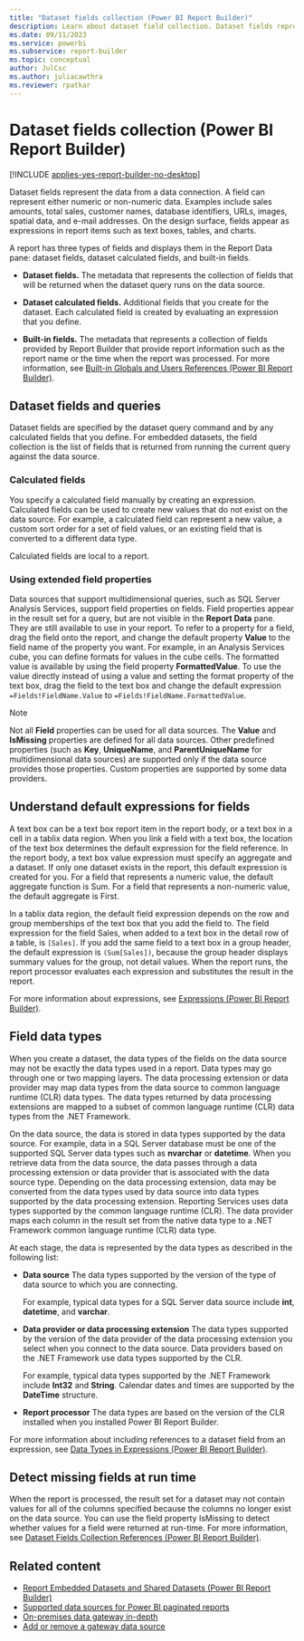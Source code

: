 ```yaml
---
title: "Dataset fields collection (Power BI Report Builder)"
description: Learn about dataset field collection. Dataset fields represent the data from a data connection. A field can represent either numeric or non-numeric data.
ms.date: 09/11/2023
ms.service: powerbi
ms.subservice: report-builder
ms.topic: conceptual
author: JulCsc
ms.author: juliacawthra
ms.reviewer: rpatkar
---
```

# Dataset fields collection (Power BI Report Builder)

[!INCLUDE [applies-yes-report-builder-no-desktop](../../includes/applies-yes-report-builder-no-desktop.md)]

  Dataset fields represent the data from a data connection. A field can represent either numeric or non-numeric data. Examples include sales amounts, total sales, customer names, database identifiers, URLs, images, spatial data, and e-mail addresses. On the design surface, fields appear as expressions in report items such as text boxes, tables, and charts.  
  
 A report has three types of fields and displays them in the Report Data pane: dataset fields, dataset calculated fields, and built-in fields.  
  
- **Dataset fields.** The metadata that represents the collection of fields that will be returned when the dataset query runs on the data source.  
  
- **Dataset calculated fields.** Additional fields that you create for the dataset. Each calculated field is created by evaluating an expression that you define.  
  
- **Built-in fields.** The metadata that represents a collection of fields provided by Report Builder that provide report information such as the report name or the time when the report was processed. For more information, see [Built-in Globals and Users References &#40;Power BI Report Builder&#41;](../expressions/built-in-collections-built-in-globals-and-users-references-report-builder.md).

  
##  <a name="Fields"></a> Dataset fields and queries

 Dataset fields are specified by the dataset query command and by any calculated fields that you define. For embedded datasets, the field collection is the list of fields that is returned from running the current query against the data source.  
  
  
### Calculated fields

 You specify a calculated field manually by creating an expression. Calculated fields can be used to create new values that do not exist on the data source. For example, a calculated field can represent a new value, a custom sort order for a set of field values, or an existing field that is converted to a different data type.  
  
 Calculated fields are local to a report.


### Using extended field properties

 Data sources that support multidimensional queries, such as SQL Server Analysis Services, support field properties on fields. Field properties appear in the result set for a query, but are not visible in the **Report Data** pane. They are still available to use in your report. To refer to a property for a field, drag the field onto the report, and change the default property **Value** to the field name of the property you want. For example, in an Analysis Services cube, you can define formats for values in the cube cells. The formatted value is available by using the field property **FormattedValue**. To use the value directly instead of using a value and setting the format property of the text box, drag the field to the text box and change the default expression `=Fields!FieldName.Value` to `=Fields!FieldName.FormattedValue`.  
  
> [!NOTE]
> Not all **Field** properties can be used for all data sources. The **Value** and **IsMissing** properties are defined for all data sources. Other predefined properties (such as **Key**, **UniqueName**, and **ParentUniqueName** for multidimensional data sources) are supported only if the data source provides those properties. Custom properties are supported by some data providers. 
  
  
##  <a name="Defaults"></a> Understand default expressions for fields

 A text box can be a text box report item in the report body, or a text box in a cell in a tablix data region. When you link a field with a text box, the location of the text box determines the default expression for the field reference. In the report body, a text box value expression must specify an aggregate and a dataset. If only one dataset exists in the report, this default expression is created for you. For a field that represents a numeric value, the default aggregate function is Sum. For a field that represents a non-numeric value, the default aggregate is First.  
  
 In a tablix data region, the default field expression depends on the row and group memberships of the text box that you add the field to. The field expression for the field Sales, when added to a text box in the detail row of a table, is `[Sales]`. If you add the same field to a text box in a group header, the default expression is `(Sum[Sales])`, because the group header displays summary values for the group, not detail values. When the report runs, the report processor evaluates each expression and substitutes the result in the report.  
  
 For more information about expressions, see [Expressions &#40;Power BI Report Builder&#41;](../expressions/expression-uses-reports-report-builder.md).
  
  
##  <a name="DataTypes"></a> Field data types  
 When you create a dataset, the data types of the fields on the data source may not be exactly the data types used in a report. Data types may go through one or two mapping layers. The data processing extension or data provider may map data types from the data source to common language runtime (CLR) data types. The data types returned by data processing extensions are mapped to a subset of common language runtime (CLR) data types from the .NET Framework.  
  
 On the data source, the data is stored in data types supported by the data source. For example, data in a SQL Server database must be one of the supported SQL Server data types such as **nvarchar** or **datetime**. When you retrieve data from the data source, the data passes through a data processing extension or data provider that is associated with the data source type. Depending on the data processing extension, data may be converted from the data types used by data source into data types supported by the data processing extension. Reporting Services uses data types supported by the common language runtime (CLR). The data provider maps each column in the result set from the native data type to a .NET Framework common language runtime (CLR) data type.  
  
 At each stage, the data is represented by the data types as described in the following list:  
  
- **Data source** The data types supported by the version of the type of data source to which you are connecting.  
  
     For example, typical data types for a SQL Server data source include **int**, **datetime**, and **varchar**.  
  
- **Data provider or data processing extension** The data types supported by the version of the data provider of the data processing extension you select when you connect to the data source. Data providers based on the .NET Framework use data types supported by the CLR.
  
     For example, typical data types supported by the .NET Framework include **Int32** and **String**. Calendar dates and times are supported by the **DateTime** structure.
  
- **Report processor** The data types are based on the version of the CLR installed when you installed Power BI Report Builder.  

 For more information about including references to a dataset field from an expression, see [Data Types in Expressions &#40;Power BI Report Builder&#41;](../expressions/data-types-expressions-report-builder.md).
  
  
##  <a name="MissingFields"></a> Detect missing fields at run time  
 When the report is processed, the result set for a dataset may not contain values for all of the columns specified because the columns no longer exist on the data source. You can use the field property IsMissing to detect whether values for a field were returned at run-time. For more information, see [Dataset Fields Collection References &#40;Power BI Report Builder&#41;](../expressions/built-in-collections-dataset-fields-collection-references-report-builder.md).
  
## Related content

- [Report Embedded Datasets and Shared Datasets &#40;Power BI Report Builder&#41;](../report-data/report-embedded-datasets-report-builder.md)
- [Supported data sources for Power BI paginated reports](../paginated-reports-data-sources.md)
- [On-premises data gateway in-depth](../../connect-data/service-gateway-onprem-indepth.md)
- [Add or remove a gateway data source](../../connect-data/service-gateway-data-sources.md)

